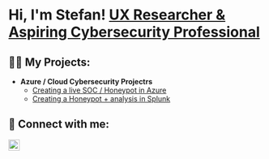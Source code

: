<h1>Hi, I'm Stefan!  <a href="https://www.linkedin.com/in/stefan-laage/">UX Researcher & Aspiring Cybersecurity Professional</a>

<h2>👨‍💻 My Projects:</h2>

- <b>Azure / Cloud Cybersecurity Projectrs</b>
  - [Creating a live SOC / Honeypot in Azure](https://github.com/Greatdane576/Cloud-SOC)
  - [Creating a Honeypot + analysis in Splunk](https://github.com/Greatdane576/Cloud-SOC)



<h2> 🤳 Connect with me:</h2>


[<img align="left" alt="Stefan Laage | LinkedIn" width="22px" src="https://cdn.jsdelivr.net/npm/simple-icons@v3/icons/linkedin.svg" />][linkedin]

[linkedin]: https://www.linkedin.com/in/stefan-laage/
<!--
**joshmadakor1/joshmadakor1** is a ✨ _special_ ✨ repository because its `README.md` (this file) appears on your GitHub profile.

Here are some ideas to get you started:

- 🔭 I’m currently working on ...
- 🌱 I’m currently learning ...
- 👯 I’m looking to collaborate on ...
- 🤔 I’m looking for help with ...
- 💬 Ask me about ...
- 📫 How to reach me: ...
- 😄 Pronouns: ...
- ⚡ Fun fact: ...
-->
